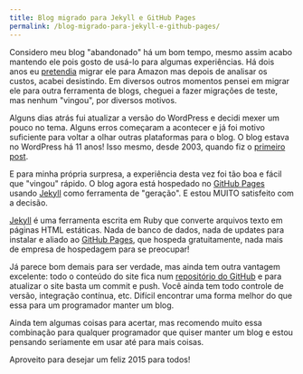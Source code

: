 ```yaml
---
title: Blog migrado para Jekyll e GitHub Pages
permalink: /blog-migrado-para-jekyll-e-github-pages/
---
```


Considero meu blog "abandonado" há um bom tempo, mesmo assim acabo mantendo ele pois gosto de usá-lo para algumas experiências. 
Há dois anos eu [pretendia](/9-anos-de-blog/) migrar ele para Amazon mas depois de analisar os custos, acabei desistindo. Em diversos outros momentos pensei em migrar ele para outra ferramenta de blogs, cheguei a fazer migrações de teste, mas nenhum "vingou", por diversos motivos.

Alguns dias atrás fui atualizar a versão do WordPress e decidi mexer um pouco no tema. Alguns erros começaram a acontecer e já foi motivo suficiente para voltar a olhar outras plataformas para o blog. O blog estava no WordPress há 11 anos! Isso mesmo, desde 2003, quando fiz o [primeiro post](/bem-vindo-ao-meu-blog/). 

E para minha própria surpresa, a experiência desta vez foi tão boa e fácil que "vingou" rápido. O blog agora está hospedado no [GitHub Pages](https://pages.github.com/) usando [Jekyll](http://jekyllrb.com/) como ferramenta de "geração". E estou MUITO satisfeito com a decisão.

[Jekyll](http://jekyllrb.com/) é uma ferramenta escrita em Ruby que converte arquivos texto em páginas HTML estáticas. Nada de banco de dados, nada de updates para instalar e aliado ao [GitHub Pages](https://pages.github.com/), que hospeda gratuitamente, nada mais de empresa de hospedagem para se preocupar! 

Já parece bom demais para ser verdade, mas ainda tem outra vantagem excelente: todo o conteúdo do site fica num [repositório do GitHub](https://github.com/esasse/esasse.github.io) e para atualizar o site basta um commit e push. Você ainda tem todo controle de versão, integração contínua, etc. Difícil encontrar uma forma melhor do que essa para um programador manter um blog. 

Ainda tem algumas coisas para acertar, mas recomendo muito essa combinação para qualquer programador que quiser manter um blog e estou pensando seriamente em usar até para mais coisas.

Aproveito para desejar um feliz 2015 para todos!


